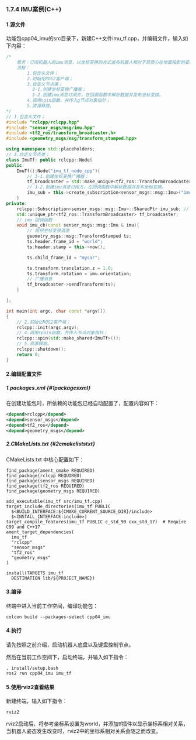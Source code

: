 ### 1.7.4 IMU案例\(C++\)

#### 1.源文件

功能包cpp04\_imu的src目录下，新建C++文件imu\_tf.cpp，并编辑文件，输入如下内容：

```cpp
/*
    需求：订阅机器人的imu消息，以坐标变换的方式发布机器人相对于其质心在地面投影的姿态。
    流程：
        1.包含头文件；
        2.初始化ROS2客户端；
        3.自定义节点类；
          3-1.创建坐标变换广播器；
          3-2.创建imu消息订阅方，在回调函数中解析数据并发布坐标变换。
        4.调用spin函数，并传入g节点对象指针；
        5.资源释放。
*/
// 1.包含头文件；
#include "rclcpp/rclcpp.hpp"
#include "sensor_msgs/msg/imu.hpp"
#include <tf2_ros/transform_broadcaster.h>
#include <geometry_msgs/msg/transform_stamped.hpp>

using namespace std::placeholders;
// 3.自定义节点类；
class ImuTf: public rclcpp::Node{
public:
    ImuTf():Node("imu_tf_node_cpp"){
        // 3-1.创建坐标变换广播器；
        tf_broadcaster = std::make_unique<tf2_ros::TransformBroadcaster>(*this);
        // 3-2.创建imu消息订阅方，在回调函数中解析数据并发布坐标变换。
        imu_sub = this->create_subscription<sensor_msgs::msg::Imu>("imu",10,std::bind(&ImuTf::imu_cb,this,_1));
    }
private:
    rclcpp::Subscription<sensor_msgs::msg::Imu>::SharedPtr imu_sub; // 订阅imu
    std::unique_ptr<tf2_ros::TransformBroadcaster> tf_broadcaster;
    // imu 回调函数
    void imu_cb(const sensor_msgs::msg::Imu & imu){
        // 组织坐标变换消息
        geometry_msgs::msg::TransformStamped ts;
        ts.header.frame_id = "world";
        ts.header.stamp = this->now();

        ts.child_frame_id = "mycar";

        ts.transform.translation.z = 1.0;
        ts.transform.rotation = imu.orientation;
        // 广播消息
        tf_broadcaster->sendTransform(ts);
    }

};

int main(int argc, char const *argv[])
{
    // 2.初始化ROS2客户端；
    rclcpp::init(argc,argv);
    // 4.调用spain函数，并传入节点对象指针；
    rclcpp::spin(std::make_shared<ImuTf>());
    // 5.资源释放。
    rclcpp::shutdown();
    return 0;
}
```

#### 2.编辑配置文件

##### 1.packages.xml {#1packagesxml}

在创建功能包时，所依赖的功能包已经自动配置了，配置内容如下：

```xml
<depend>rclcpp</depend>
<depend>sensor_msgs</depend>
<depend>tf2_ros</depend>
<depend>geometry_msgs</depend>
```

##### 2.CMakeLists.txt {#2cmakeliststxt}

CMakeLists.txt 中核心配置如下：

```
find_package(ament_cmake REQUIRED)
find_package(rclcpp REQUIRED)
find_package(sensor_msgs REQUIRED)
find_package(tf2_ros REQUIRED)
find_package(geometry_msgs REQUIRED)

add_executable(imu_tf src/imu_tf.cpp)
target_include_directories(imu_tf PUBLIC
  $<BUILD_INTERFACE:${CMAKE_CURRENT_SOURCE_DIR}/include>
  $<INSTALL_INTERFACE:include>)
target_compile_features(imu_tf PUBLIC c_std_99 cxx_std_17)  # Require C99 and C++17
ament_target_dependencies(
  imu_tf
  "rclcpp"
  "sensor_msgs"
  "tf2_ros"
  "geometry_msgs"
)

install(TARGETS imu_tf
  DESTINATION lib/${PROJECT_NAME})
```

#### 3.编译

终端中进入当前工作空间，编译功能包：

```
colcon build --packages-select cpp04_imu
```

#### 4.执行

请先按照之前介绍，启动机器人底盘以及键盘控制节点。

然后在当前工作空间下，启动终端，并输入如下指令：

```
. install/setup.bash
ros2 run cpp04_imu imu_tf
```

#### 5.使用rviz2查看结果

新建终端，输入如下指令：

```
rviz2
```

rviz2启动后，将参考坐标系设置为world，并添加tf插件以显示坐标系相对关系，当机器人姿态发生改变时，rviz2中的坐标系相对关系会随之而改变。

